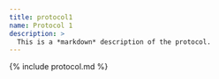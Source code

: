 ```yaml
---
title: protocol1
name: Protocol 1
description: >
  This is a *markdown* description of the protocol.
---
```


{% include protocol.md %}
